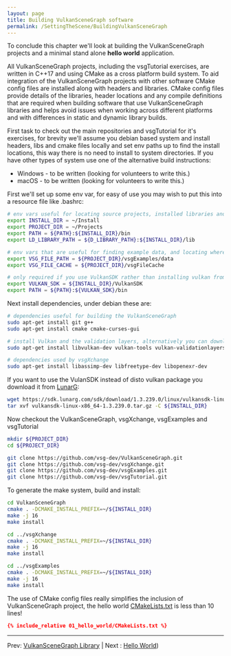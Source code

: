 ```yaml
---
layout: page
title: Building VulkanSceneGraph software
permalink: /SettingTheScene/BuildingVulkanSceneGraph
---
```


To conclude this chapter we'll look at building the VulkanSceneGraph projects and a minimal stand alone **hello world** application.

All VulkanSceneGraph projects, including the vsgTutorial exercises, are written in C++17 and using CMake as a cross platform build system. To aid integration of the VulkanSceneGraph projects with other software CMake config files are installed along with headers and libraries.  CMake config files provide details of the libraries, header locations and any compile definitions that are required when building software that use VulkanSceneGraph libraries and helps avoid issues when working across different platforms and with differences in static and dynamic library builds.

First task to check out the main repositories and vsgTutorial for it's exercises, for brevity we'll assume you debian based system and install headers, libs and cmake files locally and set env paths up to find the install locations, this way there is no need to install to system directories. If you have other types of system use one of the alternative build instructions:
* Windows - to be written (looking for volunteers to write this.)
* macOS - to be written (looking for volunteers to write this.)

First we'll set up some env var, for easy of use you may wish to put this into a resource file like .bashrc:

~~~ sh
# env vars useful for locating source projects, installed libraries and binaries
export INSTALL_DIR = ~/Install
export PROJECT_DIR = ~/Projects
export PATH = ${PATH}:${INSTALL_DIR}/bin
export LD_LIBRARY_PATH = ${D_LIBRARY_PATH}:${INSTALL_DIR}/lib

# env vars that are useful for finding example data, and locating where to cache files downloading from http during database paging
export VSG_FILE_PATH = ${PROJECT_DIR}/vsgExamples/data
export VSG_FILE_CACHE = ${PROJECT_DIR}/vsgFileCache

# only required if you use VulkanSDK rather than installing vulkan from distro repositories
export VULKAN_SDK = ${INSTALL_DIR}/VulkanSDK
export PATH = ${PATH}:${VULKAN_SDK}/bin
~~~

Next install dependencies, under debian these are:

~~~ sh
# dependencies useful for building the VulkanSceneGraph
sudo apt-get install git g++
sudo apt-get install cmake cmake-curses-gui

# install Vulkan and the validation layers, alternatively you can download and install the VulkanSDK, see below.
sudo apt-get install libvulkan-dev vulkan-tools vulkan-validationlayers

# dependencies used by vsgXchange
sudo apt-get install libassimp-dev libfreetype-dev libopenexr-dev
~~~

If you want to use the VulanSDK instead of disto vulkan package you download it from [LunarG](https://vulkan.lunarg.com/sdk/home):

~~~ sh
wget https://sdk.lunarg.com/sdk/download/1.3.239.0/linux/vulkansdk-linux-x86_64-1.3.239.0.tar.gz
tar xvf vulkansdk-linux-x86_64-1.3.239.0.tar.gz -C ${INSTALL_DIR}
~~~

Now checkout the VulkanSceneGraph, vsgXchange, vsgExamples and vsgTutorial

~~~ sh
mkdir ${PROJECT_DIR}
cd ${PROJECT_DIR}

git clone https://github.com/vsg-dev/VulkanSceneGraph.git
git clone https://github.com/vsg-dev/vsgXchange.git
git clone https://github.com/vsg-dev/vsgExamples.git
git clone https://github.com/vsg-dev/vsgTutorial.git
~~~

To generate the make system, build and install:

~~~ sh
cd VulkanSceneGraph
cmake . -DCMAKE_INSTALL_PREFIX=~/${INSTALL_DIR}
make -j 16
make install

cd ../vsgXchange
cmake . -DCMAKE_INSTALL_PREFIX=~/${INSTALL_DIR}
make -j 16
make install

cd ../vsgExamples
cmake . -DCMAKE_INSTALL_PREFIX=~/${INSTALL_DIR}
make -j 16
make install
~~~

The use of CMake config files really simplifies the inclusion of VulkanSceneGraph project, the hello world [CMakeLists.txt](01_hello_world/CMakeLists.txt) is less than 10 lines!

~~~ cmake
{% include_relative 01_hello_world/CMakeLists.txt %}
~~~

---

Prev: [VulkanSceneGraph Library](VulkanSceneGraphLibrary.md) | Next : [Hello World](HelloWorld.md))
